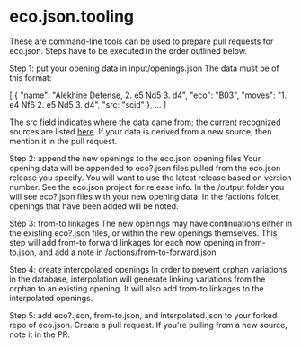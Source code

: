 # eco.json.tooling

These are command-line tools can be used to prepare pull requests for eco.json. Steps have to be executed in the order outlined below.

Step 1: put your opening data in input/openings.json
The data must be of this format:

[
    {
      "name": "Alekhine Defense, 2. e5 Nd5 3. d4",
      "eco": "B03",
      "moves": "1. e4 Nf6 2. e5 Nd5 3. d4",
      "src: "scid"
    }, ...
]

The src field indicates where the data came from; the current recognized sources are listed [here](https://github.com/hayatbiralem/eco.json/tree/master?tab=readme-ov-file#encyclopedia-of-chess-openings-eco-data). If your data is derived from a new source, then mention it in the pull request.

Step 2: append the new openings to the eco.json opening files
Your opening data will be appended to eco?.json files pulled from the eco.json release you specify. You will want to use the latest release based on version number. See the eco.json project for release info. In the /output folder you will see eco?.json files with your new opening data. In the /actions folder, openings that have been added will be noted.

Step 3: from-to  linkages
The new openings may have continuations either in the existing eco?.json files, or within the new openings themselves. This step will add from-to forward linkages for each now opening in from-to.json, and add a note in /actions/from-to-forward.json

Step 4: create interopolated openings
In order to prevent orphan variations in the database, interpolation will generate linking variations from the orphan to an existing opening. It will also add from-to linkages to the interpolated openings.

Step 5: add eco?.json, from-to.json, and interpolated.json to your forked repo of eco.json. Create a pull request. If you're pulling from a new source, note it in the PR.







